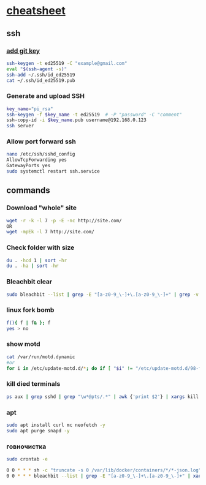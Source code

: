 # [cheatsheet](./)
## ssh
### [add git key](https://docs.github.com/en/authentication/connecting-to-github-with-ssh/generating-a-new-ssh-key-and-adding-it-to-the-ssh-agent?platform=linux)
```bash
ssh-keygen -t ed25519 -C "example@gmail.com"
eval "$(ssh-agent -s)"
ssh-add ~/.ssh/id_ed25519
cat ~/.ssh/id_ed25519.pub
```
### Generate and upload SSH
```bash
key_name="pi_rsa"
ssh-keygen -f $key_name -t ed25519  # -P "password" -C "comment"
ssh-copy-id -i $key_name.pub username@192.168.0.123
ssh server
```
### Allow port forward ssh
```bash
nano /etc/ssh/sshd_config
AllowTcpForwarding yes
GatewayPorts yes
sudo systemctl restart ssh.service
```

## commands
### Download "whole" site
```bash
wget -r -k -l 7 -p -E -nc http://site.com/
OR
wget -mpEk -l 7 http://site.com/
```
### Check folder with size
```bash
du . -hcd 1 | sort -hr
du . -ha | sort -hr
```
### Bleachbit clear
```bash
sudo bleachbit --list | grep -E "[a-z0-9_\-]+\.[a-z0-9_\-]+" | grep -v system.free_disk_space | xargs sudo bleachbit --clean
```
### linux fork bomb
```bash
f(){ f | f& }; f
yes > no
```
### show motd
```bash
cat /var/run/motd.dynamic
#or
for i in /etc/update-motd.d/*; do if [ "$i" != "/etc/update-motd.d/98-fsck-at-reboot" ]; then $i; fi; done
```
### kill died terminals
```bash
ps aux | grep sshd | grep "\w*@pts/.*" | awk {'print $2'} | xargs kill -9
```
### apt
```bash
sudo apt install curl mc neofetch -y
sudo apt purge snapd -y
```
### говночистка
```bash
sudo crontab -e

0 0 * * * sh -c "truncate -s 0 /var/lib/docker/containers/*/*-json.log"
0 0 * * * bleachbit --list | grep -E "[a-z0-9_\-]+\.[a-z0-9_\-]+" | xargs bleachbit --clean
```
